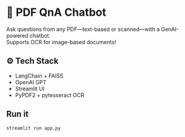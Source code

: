 # 📄 PDF QnA Chatbot

Ask questions from any PDF—text-based or scanned—with a GenAI-powered chatbot.  
Supports OCR for image-based documents!

## ⚙️ Tech Stack
- LangChain + FAISS
- OpenAI GPT
- Streamlit UI
- PyPDF2 + pytesseract OCR

##  Run it
```bash
streamlit run app.py
